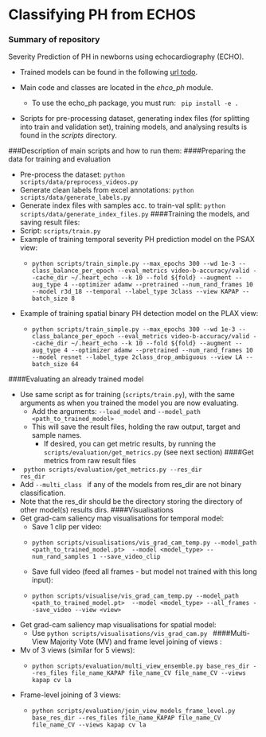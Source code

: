 # Classifying PH from ECHOS

### Summary of repository
Severity Prediction of PH in newborns using echocardiography (ECHO).
- Trained models can be found in the following [url todo](https://todo.com).
- Main code and classes are located in the *ehco_ph* module.
  - To use the echo_ph package, you must run: 
          <code> pip install -e . </code>

- Scripts for pre-processing dataset, generating index files (for splitting into train 
and validation set), training models, and analysing results is found in the *scripts* directory.

###Description of main scripts and how to run them:
####Preparing the data for training and evaluation
- Pre-process the dataset: <code>python scripts/data/preprocess_videos.py</code>
- Generate clean labels from excel annotations: <code>python scripts/data/generate_labels.py</code>
- Generate index files with samples acc. to train-val split: <code>python scripts/data/generate_index_files.py</code>
####Training the models, and saving result files: 
- Script: <code>scripts/train.py</code>
- Example of training temporal severity PH prediction model on the PSAX view:
  -     python scripts/train_simple.py --max_epochs 300 --wd 1e-3 --class_balance_per_epoch --eval_metrics video-b-accuracy/valid --cache_dir ~/.heart_echo --k 10 --fold ${fold} --augment --aug_type 4 --optimizer adamw --pretrained --num_rand_frames 10 --model r3d_18 --temporal --label_type 3class --view KAPAP --batch_size 8
- Example of training spatial binary PH detection model on the PLAX view:
  -     python scripts/train_simple.py --max_epochs 300 --wd 1e-3 --class_balance_per_epoch --eval_metrics video-b-accuracy/valid --cache_dir ~/.heart_echo --k 10 --fold ${fold} --augment --aug_type 4 --optimizer adamw --pretrained --num_rand_frames 10 --model resnet --label_type 2class_drop_ambiguous --view LA --batch_size 64
####Evaluating an already trained model
  - Use same script as for training (<code>scripts/train.py</code>), with the same arguments as when you trained the model you are now evaluating.
    - Add the arguments: <code>--load_model</code> and <code>--model_path <path_to_trained_model></code>
    - This will save the result files, holding the raw output, target and sample names.
      - If desired, you can get metric results, by running the <code>scripts/evaluation/get_metrics.py</code> (see next section)
####Get metrics from raw result files
- <code> python scripts/evaluation/get_metrics.py --res_dir res_dir</code>
- Add <code>--multi_class </code> if any of the models from res_dir are not binary classification.
- Note that the res_dir should be the directory storing the directory of other model(s) results dirs.
####Visualisations
- Get grad-cam saliency map visualisations for temporal model: 
     - Save 1 clip per video:
     -     python scripts/visualisations/vis_grad_cam_temp.py --model_path  <path_to_trained_model.pt>  --model <model_type> --num_rand_samples 1 --save_video_clip
     - Save full video (feed all frames - but model not trained with this long input): 
     -     python scripts/visualise/vis_grad_cam_temp.py --model_path  <path_to_trained_model.pt>  --model <model_type> --all_frames --save_video --view <view>
- Get grad-cam saliency map visualisations for spatial model:
  - Use  <code>python scripts/visualisations/vis_grad_cam.py </code>
####Multi-View Majority Vote (MV) and frame level joining of views :
- Mv of 3 views (similar for 5 views):
   -     python scripts/evaluation/multi_view_ensemble.py base_res_dir --res_files file_name_KAPAP file_name_CV file_name_CV --views kapap cv la
- Frame-level joining of 3 views: 
  -     python scripts/evaluation/join_view_models_frame_level.py base_res_dir --res_files file_name_KAPAP file_name_CV file_name_CV --views kapap cv la

